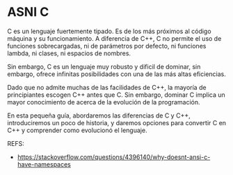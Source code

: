 
# ASNI C

C es un lenguaje fuertemente tipado. Es de los más próximos al código máquina y su funcionamiento.
A diferencia de C++, C no permite el uso de funciones sobrecargadas, ni de parámetros por defecto, ni funciones lambda, ni clases, ni espacios de nombres.

Sin embargo, C es un lenguaje muy robusto y dificil de dominar, sin embargo, ofrece infinitas posibilidades con una de las más altas eficiencias.

Dado que no admite muchas de las facilidades de C++, la mayoría de principiantes escogen C++ antes que C. Sin embargo, dominar C implica un mayor conocimiento de acerca de la evolución de la programación.

En esta pequeña guía, abordaremos las diferencias de C y C++, introduciremos un poco de historia, y daremos opciones para convertir C en C++ y comprender como evolucionó el lenguaje.





REFS:
- https://stackoverflow.com/questions/4396140/why-doesnt-ansi-c-have-namespaces